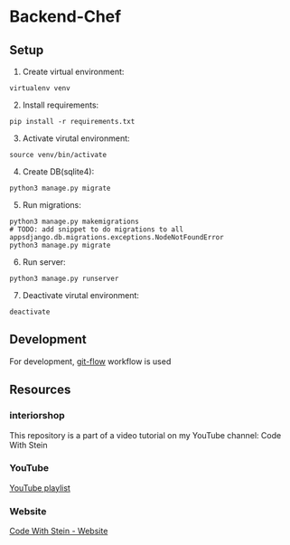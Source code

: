# Backend-Chef
## Setup

1. Create virtual environment:
```
virtualenv venv
```
2. Install requirements:

```
pip install -r requirements.txt
```
3. Activate virutal environment:

```
source venv/bin/activate
```
4. Create DB(sqlite4):

```
python3 manage.py migrate
```
5. Run migrations:

```
python3 manage.py makemigrations 
# TODO: add snippet to do migrations to all appsdjango.db.migrations.exceptions.NodeNotFoundError
python3 manage.py migrate
```
6. Run server:

```
python3 manage.py runserver
```
7. Deactivate virutal environment:

```
deactivate
```
## Development

For development, [git-flow](https://gitlab.com/strtporg/backend-chef/-/wikis/Git-Flow) workflow is used
## Resources
### interiorshop

This repository is a part of a video tutorial on my YouTube channel: Code With Stein

### YouTube

[YouTube playlist](https://www.youtube.com/watch?v=jmc0gV6_NE0&list=PLpyspNLjzwBkeyP_4_bZBdtRjZQreDR_H)

### Website

[Code With Stein - Website](https://codewithstein.com)